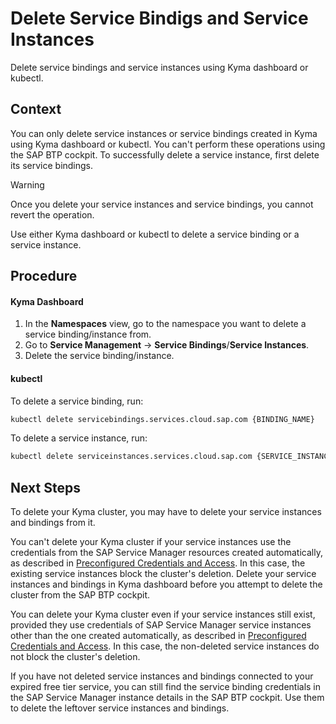 # Delete Service Bindigs and Service Instances

Delete service bindings and service instances using Kyma dashboard or kubectl.

## Context

You can only delete service instances or service bindings created in Kyma using Kyma dashboard or kubectl. You can't perform these operations using the SAP BTP cockpit. To successfully delete a service instance, first delete its service bindings.

> [!WARNING]
> Once you delete your service instances and service bindings, you cannot revert the operation.

Use either Kyma dashboard or kubectl to delete a service binding or a service instance.

## Procedure

<!-- tabs:start -->
#### **Kyma Dashboard**

1. In the **Namespaces** view, go to the namespace you want to delete a service binding/instance from.
2. Go to **Service Management** -> **Service Bindings**/**Service Instances**.
3. Delete the service binding/instance.

#### **kubectl**

To delete a service binding, run:

```bash
kubectl delete servicebindings.services.cloud.sap.com {BINDING_NAME}
```

To delete a service instance, run:

```bash
kubectl delete serviceinstances.services.cloud.sap.com {SERVICE_INSTANCE_NAME}
```
<!-- tabs:end -->

## Next Steps

To delete your Kyma cluster, you may have to delete your service instances and bindings from it.

You can't delete your Kyma cluster if your service instances use the credentials from the SAP Service Manager resources created automatically, as described in [Preconfigured Credentials and Access](03-10-preconfigured-secret.md#credentials). In this case, the existing service instances block the cluster's deletion. Delete your service instances and bindings in Kyma dashboard before you attempt to delete the cluster from the SAP BTP cockpit.

You can delete your Kyma cluster even if your service instances still exist, provided they use credentials of SAP Service Manager service instances other than the one created automatically, as described in [Preconfigured Credentials and Access](03-10-preconfigured-secret.md#credentials). In this case, the non-deleted service instances do not block the cluster's deletion. 

If you have not deleted service instances and bindings connected to your expired free tier service, you can still find the service binding credentials in the SAP Service Manager instance details in the SAP BTP cockpit. Use them to delete the leftover service instances and bindings.
